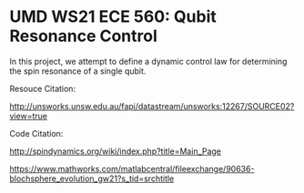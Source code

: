 # UMD WS21 ECE 560: Qubit Resonance Control
In this project, we attempt to define a dynamic control law for determining the spin resonance of a single qubit.


Resouce Citation:

http://unsworks.unsw.edu.au/fapi/datastream/unsworks:12267/SOURCE02?view=true

Code Citation:

http://spindynamics.org/wiki/index.php?title=Main_Page

https://www.mathworks.com/matlabcentral/fileexchange/90636-blochsphere_evolution_gw21?s_tid=srchtitle
